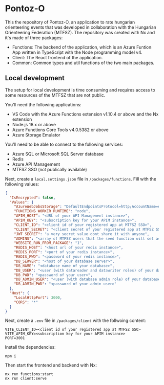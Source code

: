 # Pontoz-O

This the repository of Pontoz-O, an application to rate hungarian orienteering events that was developed in collaboration with the Hungarian Orienteering Federation (MTFSZ). The repository was created with Nx and it's made of three packages:

- Functions: The backend of the application, which is an Azure Funtion App written in TypeScript with the Node programming model v4.
- Client: The React frontend of the application.
- Common: Common types and util functions of the two main packages.

## Local development

The setup for local development is time consuming and requires access to some resources of the MTFSZ that are not public.

You'll need the following applications:

- VS Code with the Azure Functions extension v1.10.4 or above and the Nx extension
- Node.js 18.x or above
- Azure Functions Core Tools v4.0.5382 or above
- Azure Storage Emulator

You'll need to be able to connect to the following services:

- Azure SQL or Microsoft SQL Server database
- Redis
- Azure API Management
- MTFSZ SSO (not publically available)

Next, create a `local.settings.json` file in `/packages/functions`.
Fill with the following values:

```json
{
  "IsEncrypted": false,
  "Values": {
    "AzureWebJobsStorage": "DefaultEndpointsProtocol=http;AccountName=devstoreaccount1;AccountKey=Eby8vdM02xNOcqFlqUwJPLlmEtlCDXJ1OUzFT50uSRZ6IFsuFq2UVErCz4I6tq/K1SZFPTOtr/KBHBeksoGMGw==;BlobEndpoint=http://127.0.0.1:10000/devstoreaccount1;QueueEndpoint=http://127.0.0.1:10001/devstoreaccount1;TableEndpoint=http://127.0.0.1:10002/devstoreaccount1;",
    "FUNCTIONS_WORKER_RUNTIME": "node",
    "APIM_HOST": "<URL of your API Management instance>",
    "APIM_KEY": "<subscription key for your APIM instance>",
    "CLIENT_ID": "<client id of your registered app at MTFSZ SSO>",
    "CLIENT_SECRET": "<client secret of your registered app at MTFSZ SSO>",
    "JWT_SECRET": "a very secret value dont share it with anyone",
    "ADMINS": "<array of MTFSZ users that the seed function will set as admin>",
    "WEBSITE_RUN_FROM_PACKAGE": "1",
    "REDIS_HOST": "<host url of your redis instance>",
    "REDIS_PORT": "<port of your redis instance>",
    "REDIS_PWD": "<password of your redis instance>",
    "DB_SERVER": "<host of your database server>",
    "DB_NAME": "<database name of your database>",
    "DB_USER": "<user (with datareader and datawriter roles) of your database>",
    "DB_PWD": "<password of your user>",
    "DB_ADMIN_USER": "<user (with database admin role) of your database>",
    "DB_ADMIN_PWD": "<password of your admin user>"
  },
  "Host": {
    "LocalHttpPort": 3000,
    "CORS": "*"
  }
}
```

Next, create a `.env` file in `/packages/client` with the follwoing content:

```
VITE_CLIENT_ID=<client id of your registered app at MTFSZ SSO>
VITE_APIM_KEY=<subscription key for your APIM instance>
PORT=3001
```

Install the dependencies:

```
npm i
```

Then start the frontend and backend with Nx:

```
nx run functions:start
nx run client:serve
```
